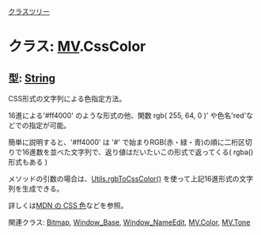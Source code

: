 [クラスツリー](index.md)

# クラス: [MV](MV.md).CssColor

## 型: [String](String.md)
CSS形式の文字列による色指定方法。

16進による'#ff4000' のような形式の他、関数 rgb( 255, 64, 0 )' や色名'red'などでの指定が可能。

簡単に説明すると、'#ff4000' は '#' で始まりRGB(赤・緑・青)の順に二桁区切りで16進数を並べた文字列で、返り値はだいたいこの形式で返ってくる( rgba() 形式もある )

メソッドの引数の場合は、[Utils.rgbToCssColor()](Utils.md#static-rgbtocsscolor-r-g-b--mvcsscolor) を使って上記16進形式の文字列を生成できる。

詳しくは[MDN の CSS 色](https://developer.mozilla.org/ja/docs/Web/CSS/CSS_Color)などを参照。


関連クラス: [Bitmap](Bitmap.md), [Window_Base](Window_Base.md), [Window_NameEdit](Window_NameEdit.md), [MV.Color](MV.Color.md), [MV.Tone](MV.Tone.md)




